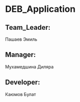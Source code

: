 # DEB_Application

## Team_Leader:
   Пашаев Эмиль
## Manager:
   Мухамедшина Диляра
## Developer:
   Каюмов Булат
   
